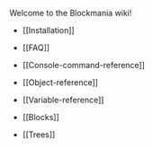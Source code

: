 Welcome to the Blockmania wiki!

 * [[Installation]]
 * [[FAQ]]

 * [[Console-command-reference]]
 * [[Object-reference]]
 * [[Variable-reference]]
 * [[Blocks]]
 * [[Trees]]